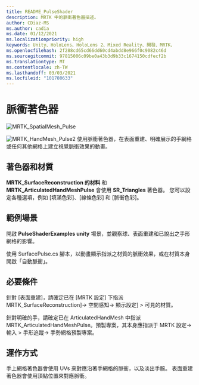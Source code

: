 ```yaml
---
title: README_PulseShader
description: MRTK 中的脈衝著色器描述。
author: CDiaz-MS
ms.author: cadia
ms.date: 01/12/2021
ms.localizationpriority: high
keywords: Unity、HoloLens、HoloLens 2、Mixed Reality、開發、MRTK、
ms.openlocfilehash: 2f288cd65cd66dd60cd4abdd8e966f0c9082c46d
ms.sourcegitcommit: 97815006c09be0a43b3d9b33c1674150cdfecf2b
ms.translationtype: MT
ms.contentlocale: zh-TW
ms.lasthandoff: 03/03/2021
ms.locfileid: "101780633"
---
```

# <a name="pulse-shader"></a>脈衝著色器

![MRTK_SpatialMesh_Pulse](https://user-images.githubusercontent.com/13754172/68261851-3489e200-fff6-11e9-9f6c-5574a7dd8db7.gif)

![MRTK_HandMesh_Pulse2 ](https://user-images.githubusercontent.com/13754172/68262035-e4f7e600-fff6-11e9-9858-796afd1cabc5.gif) 使用脈衝著色器，在表面重建、明確展示的手網格或任何其他網格上建立視覺脈衝效果的動畫。

## <a name="shader-and-material"></a>著色器和材質

**MRTK_SurfaceReconstruction 的材料** 和 **MRTK_ArticulatedHandMeshPulse** 會使用 **SR_Triangles** 著色器。 您可以設定各種選項，例如 [填滿色彩]、[線條色彩] 和 [脈衝色彩]。

## <a name="example-scene"></a>範例場景

開啟 **PulseShaderExamples unity** 場景，並觀察球、表面重建和已說出之手形網格的影響。

使用 SurfacePulse.cs 腳本，以動畫顯示指派之材質的脈衝效果，或在材質本身開啟「自動脈衝」。

## <a name="prerequisites"></a>必要條件

針對 [表面重建]，請確定已在 [MRTK 設定] 下指派 MRTK_SurfaceReconstruction]-> 空間感知-> 顯示設定] > 可見的材質。

針對明確的手，請確定已在 ArticulatedHandMesh 中指派 MRTK_ArticulatedHandMeshPulse。預製專案，其本身應指派于 MRTK 設定-> 輸入 > 手形追蹤-> 手勢網格預製專案。

## <a name="how-it-works"></a>運作方式

手上網格著色器會使用 UVs 來對應沿著手網格的脈衝，以及淡出手腕。 表面重建著色器會使用頂點位置來對應脈衝。
